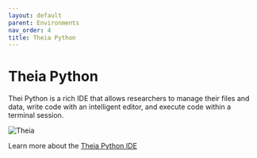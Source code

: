 ```yaml
---
layout: default
parent: Environments
nav_order: 4
title: Theia Python
---
```


# Theia Python

Thei Python is a rich IDE that allows researchers to manage their files and data, write code with an intelligent editor, and execute code within a terminal session.

![Theia](/assets/img/theia-screenshot.jpg)

Learn more about the [Theia Python IDE](https://theia-ide.org/)
